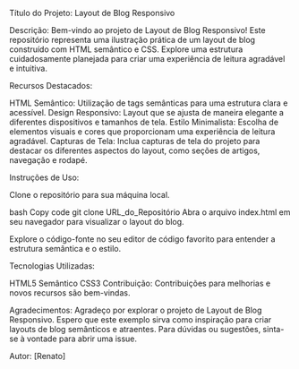 Título do Projeto: Layout de Blog Responsivo

Descrição:
Bem-vindo ao projeto de Layout de Blog Responsivo! Este repositório representa uma ilustração prática de um layout de blog construído com HTML semântico e CSS. Explore uma estrutura cuidadosamente planejada para criar uma experiência de leitura agradável e intuitiva.

Recursos Destacados:

HTML Semântico: Utilização de tags semânticas para uma estrutura clara e acessível.
Design Responsivo: Layout que se ajusta de maneira elegante a diferentes dispositivos e tamanhos de tela.
Estilo Minimalista: Escolha de elementos visuais e cores que proporcionam uma experiência de leitura agradável.
Capturas de Tela:
Inclua capturas de tela do projeto para destacar os diferentes aspectos do layout, como seções de artigos, navegação e rodapé.

Instruções de Uso:

Clone o repositório para sua máquina local.

bash
Copy code
git clone URL_do_Repositório
Abra o arquivo index.html em seu navegador para visualizar o layout do blog.

Explore o código-fonte no seu editor de código favorito para entender a estrutura semântica e o estilo.

Tecnologias Utilizadas:

HTML5 Semântico
CSS3
Contribuição:
Contribuições para melhorias e novos recursos são bem-vindas.

Agradecimentos:
Agradeço por explorar o projeto de Layout de Blog Responsivo. Espero que este exemplo sirva como inspiração para criar layouts de blog semânticos e atraentes. Para dúvidas ou sugestões, sinta-se à vontade para abrir uma issue.

Autor:
[Renato]

